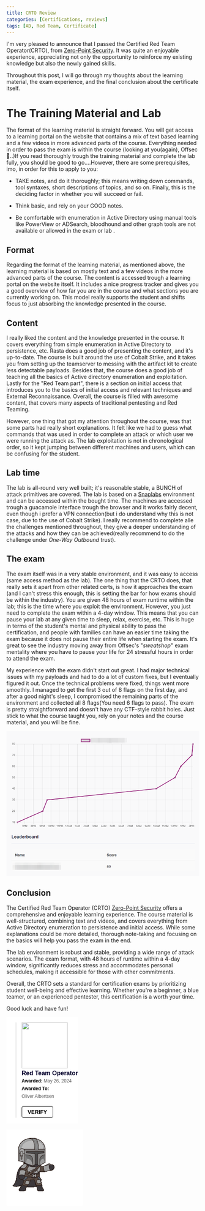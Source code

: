 ```yaml
---
title: CRTO Review
categories: [Certifications, reviews]
tags: [AD, Red Team, Certificate]    
---
```


I'm very pleased to announce that I passed the Certified Red Team Operator(CRTO), from [Zero-Point Security](https://training.zeropointsecurity.co.uk/). It was quite an enjoyable experience, appreciating not only the opportunity to reinforce my existing knowledge but also the newly gained skills.

Throughout this post, I will go through my thoughts about the learning material, the exam experience, and the final conclusion about the certificate itself.

# The Training Material and Lab 
The format of the learning material is straight forward. You will get access to a learning portal on the website that contains a mix of text based learning and a few videos in more advanced parts of the course. Everything needed in order to pass the exam is within the course (looking at you(again), Offsec 👀..)If you read thoroughly trough the training material and complete the lab fully, you should be good to go....However, there are some prerequisites, imo, in order for this to apply to you: 

- TAKE notes, and do it thoroughly; this means writing down commands, tool syntaxes, short descriptions of topics, and so on. Finally, this is the deciding factor in whether you will succeed or fail.

- Think basic, and rely on your GOOD notes. 

- Be comfortable with enumeration in Active Directory using manual tools like PowerView or ADSearch, bloodhound and other graph tools are not available or allowed in the exam or lab . 

## Format

Regarding the format of the learning material, as mentioned above, the learning material is based on mostly text and a few videos in the more advanced parts of the course. The content is accessed trough a learning portal on the website itself. It includes a nice progress tracker and gives you a good overview of how far you are in the course and what sections you are currently working on. This model really supports the student and shifts focus to just absorbing the knowledge presented in the course.  

## Content

I really liked the content and the knowledge presented in the course. It covers everything from simple enumeration in Active Directory to persistence, etc. Rasta does a good job of presenting the content, and it's up-to-date. The course is built around the use of Cobalt Strike, and it takes you from setting up the teamserver to messing with the artifact kit to create less detectable payloads. Besides that, the course does a good job of teaching all the basics of Active directory enumeration and exploitation. Lastly for the "Red Team part",  there is a section on initial access that introduces you to the basics of initial access and relevant techniques and External Reconnaissance. Overall, the course is filled with awesome content, that covers many aspects of traditional pentesting and Red Teaming. 

However, one thing that got my attention throughout the course, was that some parts had really short explanations. It felt like we had to guess what commands that was used in order to complete an attack or which user we were running the attack as. The lab exploitation is not in chronological order, so it kept jumping between different machines and users, which can be confusing for the student.

## Lab time 
The lab is all-round very well built; it's reasonable stable, a BUNCH of attack primitives are covered. The lab is based on a [Snaplabs](https://dashboard.snaplabs.io/) environment and can be accessed within the bought time. The machines are accessed trough a guacamole interface trough the browser and it works fairly decent, even though i prefer a VPN connection(but i do understand why this is not case, due to the use of Cobalt Strike). I really recommend to complete alle the challenges mentioned throughout, they give a deeper understanding of the attacks and how they can be achieved(really recommend to do the challenge under *One-Way Outbound* trust). 

## The exam
The exam itself was in a very stable environment, and it was easy to access (same access method as the lab). The one thing that the CRTO does, that really sets it apart from other related certs, is how it approaches the exam (and I can't stress this enough, this is setting the bar for how exams should be within the industry). You are given 48 hours of exam runtime within the lab; this is the time where you exploit the environment. However, you just need to complete the exam within a 4-day window. This means that you can pause your lab at any given time to sleep, relax, exercise, etc. This is huge in terms of the student's mental and physical ability to pass the certification, and people with families can have an easier time taking the exam because it does not pause their entire life when starting the exam. It's great to see the industry moving away from Offsec's "*sweatshop*" exam mentality where you have to pause your life for 24 stressful hours in order to attend the exam.  

My experience with the exam didn't start out great. I had major technical issues with my payloads and had to do a lot of custom fixes, but I eventually figured it out. Once the technical problems were fixed, things went more smoothly. I managed to get the first 3 out of 8 flags on the first day, and after a good night's sleep, I compromised the remaining parts of the environment and collected all 8 flags(You need 6 flags to pass). The exam is pretty straightforward and doesn't have any CTF-style rabbit holes. Just stick to what the course taught you, rely on your notes and the course material, and you will be fine.

![score](/assets/img/score.png)

## Conclusion 
The Certified Red Team Operator (CRTO) [Zero-Point Security](https://training.zeropointsecurity.co.uk/) offers a comprehensive and enjoyable learning experience. The course material is well-structured, combining text and videos, and covers everything from Active Directory enumeration to persistence and initial access. While some explanations could be more detailed, thorough note-taking and focusing on the basics will help you pass the exam in the end.

The lab environment is robust and stable, providing a wide range of attack scenarios. The exam format, with 48 hours of runtime within a 4-day window, significantly reduces stress and accommodates personal schedules, making it accessible for those with other commitments.

Overall, the CRTO sets a standard for certification exams by prioritizing student well-being and effective learning. Whether you're a beginner, a blue teamer, or an experienced pentester, this certification is a worth your time.

Good luck and have fun!


<div style="display: inline-block; background-color: white;">
  <blockquote class="badgr-badge" style="font-family: Helvetica, Roboto, &quot;Segoe UI&quot;, Calibri, sans-serif;">
    <a href="https://api.eu.badgr.io/public/assertions/kI3ea9BGTXOivk5QCMFU6g">
      <img width="120px" height="120px" src="https://api.eu.badgr.io/public/assertions/kI3ea9BGTXOivk5QCMFU6g/image">
    </a>
    <p class="badgr-badge-name" style="hyphens: auto; overflow-wrap: break-word; word-wrap: break-word; margin: 0; font-size: 16px; font-weight: 600; font-style: normal; font-stretch: normal; line-height: 1.25; letter-spacing: normal; text-align: left; color: #05012c;">Red Team Operator</p>
    <p class="badgr-badge-date" style="margin: 0; font-size: 12px; font-style: normal; font-stretch: normal; line-height: 1.67; letter-spacing: normal; text-align: left; color: #555555;">
      <strong style="font-size: 12px; font-weight: bold; font-style: normal; font-stretch: normal; line-height: 1.67; letter-spacing: normal; text-align: left; color: #000;">Awarded: </strong>May 26, 2024
    </p>
    <p class="badgr-badge-recipient" style="margin: 0; font-size: 12px; font-style: normal; font-stretch: normal; line-height: 1.67; letter-spacing: normal; text-align: left; color: #555555;">
      <strong style="font-size: 12px; font-weight: bold; font-style: normal; font-stretch: normal; line-height: 1.67; letter-spacing: normal; text-align: left; color: #000;">Awarded To: </strong>
      <span style="display: block;"> Oliver Albertsen</span>
    </p>
    <p style="margin: 16px 0; padding: 0;">
      <a class="badgr-badge-verify" target="_blank" href="https://badgecheck.io?url=https%3A%2F%2Fapi.eu.badgr.io%2Fpublic%2Fassertions%2FkI3ea9BGTXOivk5QCMFU6g" style="box-sizing: content-box; display: flex; align-items: center; justify-content: center; margin: 0; font-size:14px; font-weight: bold; width: 48px; height: 16px; border-radius: 4px; border: solid 1px black; text-decoration: none; padding: 6px 16px; margin: 16px 0; color: black;">VERIFY</a>
    </p>
    <script async="async" src="https://eu.badgr.com/assets/widgets.bundle.js"></script>
  </blockquote>
</div>


![mando](/assets/img/mando.gif)
  